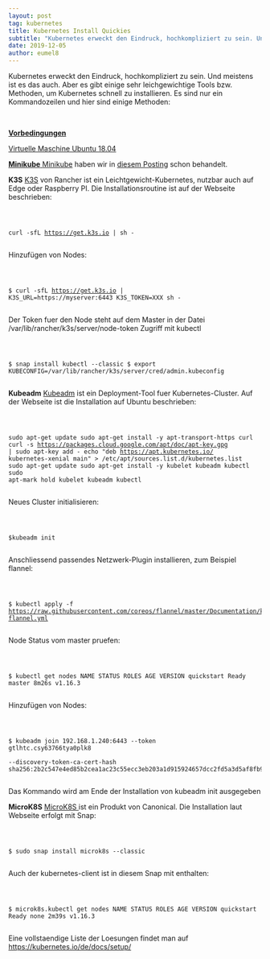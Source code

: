 ```yaml
---
layout: post
tag: kubernetes
title: Kubernetes Install Quickies
subtitle: "Kubernetes erweckt den Eindruck, hochkompliziert zu sein. Und meistens ist es das auch. Aber es gibt einige sehr leichgewichtige Tools bzw. Methoden, um Kubernetes schnell zu installieren. Es sind nur ein Kommandozeilen und hier sind einige Methoden:"
date: 2019-12-05
author: eumel8
---
```


Kubernetes erweckt den Eindruck, hochkompliziert zu sein. Und meistens ist es das auch. Aber es gibt einige sehr leichgewichtige Tools bzw. Methoden, um Kubernetes schnell zu installieren. Es sind nur ein Kommandozeilen und hier sind einige Methoden:

<div class="image_block"><a href="https://blog.eumelnet.de/blogs/media/blogs/eumel/quick-uploads/joomla-installation-mit-kubernetes-und-helm-1/kubernetes.png?mtime=1568479260">
<br/>

<strong>Vorbedingungen</strong>

Virtuelle Maschine Ubuntu 18.04

<strong>Minikube</strong>
<a href="https://kubernetes.io/de/docs/setup/minikube/">Minikube</a> haben wir in <a href="https://blog.eumelnet.de/blogs/blog8.php/joomla-installation-mit-kubernetes-und-helm-1">diesem Posting</a> schon behandelt.

<strong>K3S</strong>
<a href="https://k3s.io/">K3S</a> von Rancher ist ein Leichtgewicht-Kubernetes, nutzbar auch auf Edge oder Raspberry PI. Die Installationsroutine ist auf der Webseite beschrieben:
<!-- codeblock lang=shell line=1 --><pre class="codeblock"><code>
curl -sfL https://get.k3s.io | sh -
</code></pre><!-- /codeblock -->

Hinzufügen von Nodes:
<!-- codeblock lang=shell line=1 --><pre class="codeblock"><code>
$ curl -sfL https://get.k3s.io | K3S_URL=https://myserver:6443 K3S_TOKEN=XXX sh -
</code></pre><!-- /codeblock -->

Der Token fuer den Node steht auf dem Master in der Datei /var/lib/rancher/k3s/server/node-token
Zugriff mit kubectl

<!-- codeblock lang=shell line=1 --><pre class="codeblock"><code>
$ snap install kubectl --classic
$ export KUBECONFIG=/var/lib/rancher/k3s/server/cred/admin.kubeconfig
</code></pre><!-- /codeblock -->

<strong>Kubeadm</strong>
<a href="https://kubernetes.io/docs/setup/production-environment/tools/kubeadm/install-kubeadm/">Kubeadm</a> ist ein Deployment-Tool fuer Kubernetes-Cluster. Auf der Webseite ist die Installation auf Ubuntu beschrieben:

<!-- codeblock lang=shell line=1 --><pre class="codeblock"><code>
sudo apt-get update
sudo apt-get install -y apt-transport-https curl
curl -s https://packages.cloud.google.com/apt/doc/apt-key.gpg | sudo apt-key add -
echo "deb https://apt.kubernetes.io/ kubernetes-xenial main" > /etc/apt/sources.list.d/kubernetes.list
sudo apt-get update
sudo apt-get install -y kubelet kubeadm kubectl
sudo apt-mark hold kubelet kubeadm kubectl
</code></pre><!-- /codeblock -->

Neues Cluster initialisieren:
<!-- codeblock lang=shell line=1 --><pre class="codeblock"><code>
$kubeadm init
</code></pre><!-- /codeblock -->

Anschliessend passendes Netzwerk-Plugin installieren, zum Beispiel flannel:
<!-- codeblock lang=shell line=1 --><pre class="codeblock"><code>
$ kubectl apply -f https://raw.githubusercontent.com/coreos/flannel/master/Documentation/kube-flannel.yml
</code></pre><!-- /codeblock -->

Node Status vom master pruefen:
<!-- codeblock lang=shell line=1 --><pre class="codeblock"><code>
$ kubectl get nodes
NAME STATUS ROLES AGE VERSION
quickstart Ready master 8m26s v1.16.3
</code></pre><!-- /codeblock -->

Hinzufügen von Nodes:
<!-- codeblock lang=shell line=1 --><pre class="codeblock"><code>
$ kubeadm join 192.168.1.240:6443 --token gtlhtc.csy63766tya0plk8 \
 --discovery-token-ca-cert-hash sha256:2b2c547e4ed85b2cea1ac23c55ecc3eb203a1d915924657dcc2fd5a3d5af8fb9
</code></pre><!-- /codeblock -->

Das Kommando wird am Ende der Installation von kubeadm init ausgegeben</a></div>

<strong>MicroK8S</strong>
<a href="https://ubuntu.com/kubernetes/install#single-node">MicroK8S </a> ist ein Produkt von Canonical. Die Installation laut Webseite erfolgt mit Snap:

<!-- codeblock lang=shell line=1 --><pre class="codeblock"><code>
$ sudo snap install microk8s --classic
</code></pre><!-- /codeblock -->

Auch der kubernetes-client ist in diesem Snap mit enthalten:
<!-- codeblock lang=shell line=1 --><pre class="codeblock"><code>
$ microk8s.kubectl get nodes
NAME STATUS ROLES AGE VERSION
quickstart Ready none 2m39s v1.16.3
</code></pre><!-- /codeblock -->

Eine vollstaendige Liste der Loesungen findet man auf https://kubernetes.io/de/docs/setup/

